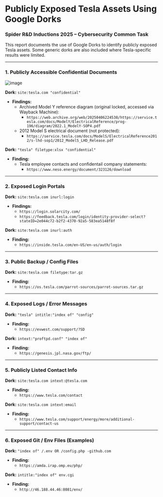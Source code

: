 # Publicly Exposed Tesla Assets Using Google Dorks

### Spider R&D Inductions 2025 – Cybersecurity Common Task

This report documents the use of Google Dorks to identify publicly exposed Tesla assets. Some generic dorks are also included where Tesla-specific results were limited.

---

### 1. Publicly Accessible Confidential Documents

![image](https://github.com/user-attachments/assets/9ca2fc03-0240-4726-ad61-75175eb573ad)

**Dork:** `site:tesla.com "confidential"`
* **Findings:**
    * Archived Model Y reference diagram (original locked, accessed via Wayback Machine):
        * `https://web.archive.org/web/20250406224538/https://service.tesla.com/docs/ModelY/ElectricalReference/prog-196/diagram/2022.1_ModelY-SOP4.pdf`
    * 2012 Model S electrical document (not protected):
        * `https://service.tesla.com/docs/ModelS/ElectricalReference2012/s-lhd-sop1/2012_ModelS_LHD_Release.pdf`

**Dork:** `"tesla" filetype:xlsx "confidential"`
* **Finding:**
    * Tesla employee contacts and confidentail company statements:
        * `https://www.neso.energy/document/323126/download`

---

### 2. Exposed Login Portals

**Dork:** `site:tesla.com inurl:login`
* **Findings:**
    * `https://login.solarcity.com/`
    * `https://feedback.tesla.com/login/identity-provider-select?stateID=2e044c72-b2f2-4370-92a5-583ea5148f8f`

**Dork:** `site:tesla.com inurl:auth`
* **Finding:**
    * `https://inside.tesla.com/en-US/en-us/auth/login`

---

### 3. Public Backup / Config Files

**Dork:** `site:tesla.com filetype:tar.gz`
* **Finding:**
    * `https://os.tesla.com/parrot-sources/parrot-sources.tar.gz`

---

### 4. Exposed Logs / Error Messages

**Dork:** `"tesla" intitle:"index of" "config"`
* **Finding:**
    * `https://evwest.com/support/?SD`

**Dork:** `intext:"proftpd.conf" "index of"`
* **Finding:**
    * `https://genesis.jpl.nasa.gov/ftp/`

---

### 5. Publicly Listed Contact Info

**Dork:** `site:tesla.com intext:@tesla.com`
* **Finding:**
    * `https://www.tesla.com/contact`

**Dork:** `site:tesla.com intext:email`
* **Finding:**
    * `https://www.tesla.com/support/energy/more/additional-support/contact-us`

---

### 6. Exposed Git / Env Files (Examples)

**Dork:** `"index of" /.env OR /config.php -github.com`
* **Finding:**
    * `https://amda.irap.omp.eu/php/`

**Dork:** `intitle:"index of" env.cgi`
* **Finding:**
    * `http://46.188.44.46:8081/env/`
